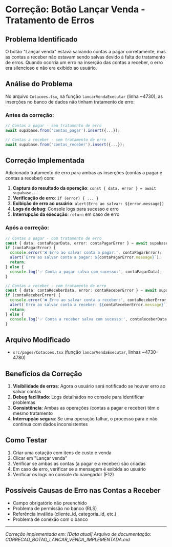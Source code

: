 # Correção: Botão Lançar Venda - Tratamento de Erros

## Problema Identificado
O botão "Lançar venda" estava salvando contas a pagar corretamente, mas as contas a receber não estavam sendo salvas devido à falta de tratamento de erros. Quando ocorria um erro na inserção das contas a receber, o erro era silencioso e não era exibido ao usuário.

## Análise do Problema
No arquivo `Cotacoes.tsx`, na função `lancarVendaExecutar` (linha ~4730), as inserções no banco de dados não tinham tratamento de erro:

### Antes da correção:
```typescript
// Contas a pagar - sem tratamento de erro
await supabase.from('contas_pagar').insert({...});

// Contas a receber - sem tratamento de erro
await supabase.from('contas_receber').insert({...});
```

## Correção Implementada
Adicionado tratamento de erro para ambas as inserções (contas a pagar e contas a receber) com:

1. **Captura do resultado da operação**: `const { data, error } = await supabase...`
2. **Verificação de erro**: `if (error) { ... }`
3. **Exibição de erro ao usuário**: `alert(Erro ao salvar: ${error.message})`
4. **Logs de debug**: Console logs para sucesso e erro
5. **Interrupção da execução**: `return` em caso de erro

### Após a correção:
```typescript
// Contas a pagar - com tratamento de erro
const { data: contaPagarData, error: contaPagarError } = await supabase.from('contas_pagar').insert({...});
if (contaPagarError) {
  console.error('❌ Erro ao salvar conta a pagar:', contaPagarError);
  alert(`Erro ao salvar conta a pagar: ${contaPagarError.message}`);
  return;
} else {
  console.log('✅ Conta a pagar salva com sucesso:', contaPagarData);
}

// Contas a receber - com tratamento de erro
const { data: contaReceberData, error: contaReceberError } = await supabase.from('contas_receber').insert({...});
if (contaReceberError) {
  console.error('❌ Erro ao salvar conta a receber:', contaReceberError);
  alert(`Erro ao salvar conta a receber: ${contaReceberError.message}`);
  return;
} else {
  console.log('✅ Conta a receber salva com sucesso:', contaReceberData);
}
```

## Arquivo Modificado
- `src/pages/Cotacoes.tsx` (função `lancarVendaExecutar`, linhas ~4730-4780)

## Benefícios da Correção
1. **Visibilidade de erros**: Agora o usuário será notificado se houver erro ao salvar contas
2. **Debug facilitado**: Logs detalhados no console para identificar problemas
3. **Consistência**: Ambas as operações (contas a pagar e receber) têm o mesmo tratamento
4. **Interrupção segura**: Se uma operação falhar, o processo para e não continua com dados inconsistentes

## Como Testar
1. Criar uma cotação com itens de custo e venda
2. Clicar em "Lançar venda"
3. Verificar se ambas as contas (a pagar e a receber) são criadas
4. Em caso de erro, verificar se a mensagem é exibida ao usuário
5. Verificar os logs no console do navegador (F12)

## Possíveis Causas de Erro nas Contas a Receber
- Campo obrigatório não preenchido
- Problema de permissão no banco (RLS)
- Referência inválida (cliente_id, categoria_id, etc.)
- Problema de conexão com o banco

---
*Correção implementada em: [Data atual]*
*Arquivo de documentação: CORRECAO_BOTAO_LANCAR_VENDA_IMPLEMENTADA.md*